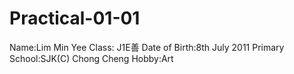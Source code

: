 # Practical-01-01
Name:Lim Min Yee
Class: J1E善
Date of Birth:8th July 2011
Primary School:SJK(C) Chong Cheng
Hobby:Art
